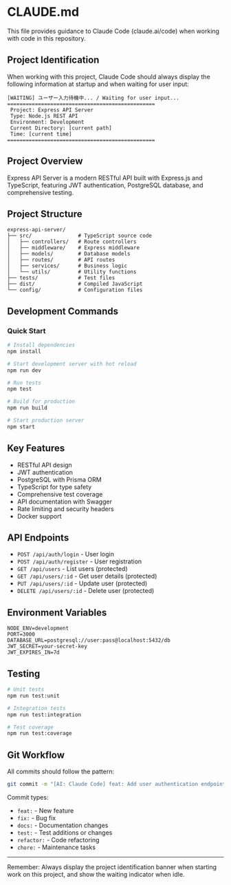 # CLAUDE.md

This file provides guidance to Claude Code (claude.ai/code) when working with code in this repository.

## Project Identification

When working with this project, Claude Code should always display the following information at startup and when waiting for user input:

```
[WAITING] ユーザー入力待機中... / Waiting for user input...
================================================
 Project: Express API Server
 Type: Node.js REST API
 Environment: Development
 Current Directory: [current path]
 Time: [current time]
================================================
```

## Project Overview

Express API Server is a modern RESTful API built with Express.js and TypeScript, featuring JWT authentication, PostgreSQL database, and comprehensive testing.

## Project Structure

```
express-api-server/
├── src/               # TypeScript source code
│   ├── controllers/   # Route controllers
│   ├── middleware/    # Express middleware
│   ├── models/        # Database models
│   ├── routes/        # API routes
│   ├── services/      # Business logic
│   └── utils/         # Utility functions
├── tests/             # Test files
├── dist/              # Compiled JavaScript
└── config/            # Configuration files
```

## Development Commands

### Quick Start
```bash
# Install dependencies
npm install

# Start development server with hot reload
npm run dev

# Run tests
npm test

# Build for production
npm run build

# Start production server
npm start
```

## Key Features

- RESTful API design
- JWT authentication
- PostgreSQL with Prisma ORM
- TypeScript for type safety
- Comprehensive test coverage
- API documentation with Swagger
- Rate limiting and security headers
- Docker support

## API Endpoints

- `POST /api/auth/login` - User login
- `POST /api/auth/register` - User registration
- `GET /api/users` - List users (protected)
- `GET /api/users/:id` - Get user details (protected)
- `PUT /api/users/:id` - Update user (protected)
- `DELETE /api/users/:id` - Delete user (protected)

## Environment Variables

```
NODE_ENV=development
PORT=3000
DATABASE_URL=postgresql://user:pass@localhost:5432/db
JWT_SECRET=your-secret-key
JWT_EXPIRES_IN=7d
```

## Testing

```bash
# Unit tests
npm run test:unit

# Integration tests
npm run test:integration

# Test coverage
npm run test:coverage
```

## Git Workflow

All commits should follow the pattern:
```bash
git commit -m "[AI: Claude Code] feat: Add user authentication endpoint"
```

Commit types:
- `feat:` - New feature
- `fix:` - Bug fix
- `docs:` - Documentation changes
- `test:` - Test additions or changes
- `refactor:` - Code refactoring
- `chore:` - Maintenance tasks

---

Remember: Always display the project identification banner when starting work on this project, and show the waiting indicator when idle.